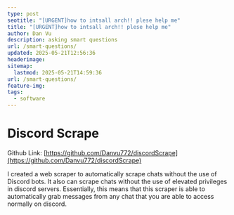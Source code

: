 ```yaml
---
type: post
seotitle: "[URGENT]how to intsall arch!! plese help me" 
title: "[URGENT]how to intsall arch!! plese help me"
author: Dan Vu
description: asking smart questions
url: /smart-questions/
updated: 2025-05-21T12:56:36
headerimage: 
sitemap:
  lastmod: 2025-05-21T14:59:36
url: /smart-questions/
feature-img: 
tags:
  - software
---
```


# Discord Scrape

Github Link: [https://github.com/Danvu772/discordScrape](https://github.com/Danvu772/discordScrape)

I created a web scraper to automatically scrape chats without the use of Discord bots. It also can scrape chats without the use of elevated privileges in discord servers. Essentially, this means that this scraper is able to automatically grab messages from any chat that you are able to access normally on discord.